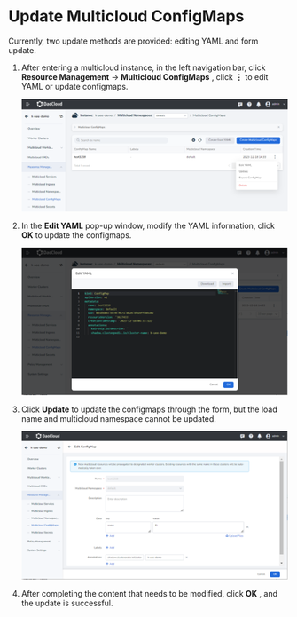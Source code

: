 # Update Multicloud ConfigMaps

Currently, two update methods are provided: editing YAML and form update.

1. After entering a multicloud instance, in the left navigation bar, click __Resource Management__ -> __Multicloud ConfigMaps__ , click __⋮__ to edit YAML or update configmaps.

    ![Update ConfigMap](../images/up-configmap01.png)

2. In the __Edit YAML__ pop-up window, modify the YAML information, click __OK__ to update the configmaps.

    ![更新配置项](../images/up-configmap02.png)

3. Click __Update__ to update the configmaps through the form, but the load name and multicloud namespace cannot be updated.

    ![更新配置项](../images/up-configmap03.png)

4. After completing the content that needs to be modified, click __OK__ , and the update is successful.
